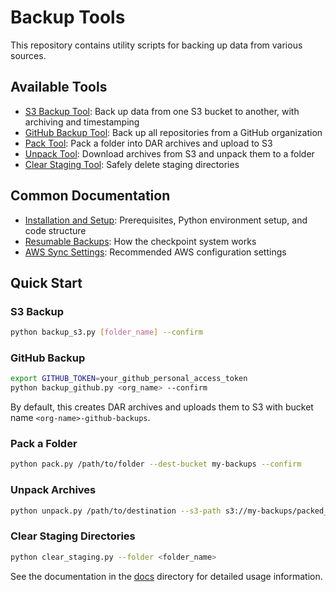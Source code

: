 # Backup Tools

This repository contains utility scripts for backing up data from various sources.

## Available Tools

- [S3 Backup Tool](docs/s3_backup.md): Back up data from one S3 bucket to another, with archiving and timestamping
- [GitHub Backup Tool](docs/github_backup.md): Back up all repositories from a GitHub organization
- [Pack Tool](docs/pack.md): Pack a folder into DAR archives and upload to S3
- [Unpack Tool](docs/unpack.md): Download archives from S3 and unpack them to a folder
- [Clear Staging Tool](docs/clear_staging.md): Safely delete staging directories

## Common Documentation

- [Installation and Setup](docs/common.md): Prerequisites, Python environment setup, and code structure
- [Resumable Backups](docs/resumable_backups.md): How the checkpoint system works
- [AWS Sync Settings](docs/common.md#recommended-aws-sync-settings): Recommended AWS configuration settings

## Quick Start

### S3 Backup

```bash
python backup_s3.py [folder_name] --confirm
```

### GitHub Backup

```bash
export GITHUB_TOKEN=your_github_personal_access_token
python backup_github.py <org_name> --confirm
```

By default, this creates DAR archives and uploads them to S3 with bucket name `<org-name>-github-backups`.

### Pack a Folder

```bash
python pack.py /path/to/folder --dest-bucket my-backups --confirm
```

### Unpack Archives

```bash
python unpack.py /path/to/destination --s3-path s3://my-backups/packed_folders/folder_name/20250407_120000 --confirm
```

### Clear Staging Directories

```bash
python clear_staging.py --folder <folder_name>
```

See the documentation in the [docs](docs/) directory for detailed usage information.